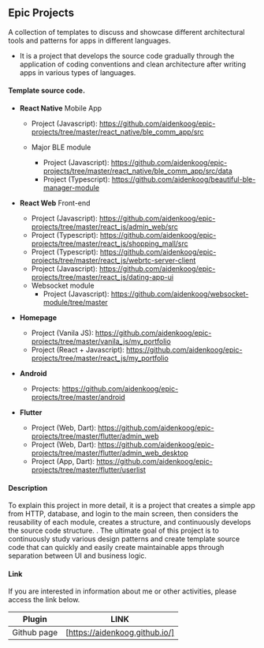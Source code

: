 ## Epic Projects

A collection of templates to discuss and showcase different architectural tools and patterns for apps in different languages.

- It is a project that develops the source code gradually through the application of coding conventions and clean architecture after writing apps in various types of languages.

#### Template source code.

- **React Native** Mobile App

  - Project (Javascript): https://github.com/aidenkoog/epic-projects/tree/master/react_native/ble_comm_app/src

  - Major BLE module

    - Project (Javascript): https://github.com/aidenkoog/epic-projects/tree/master/react_native/ble_comm_app/src/data
    - Project (Typescript): https://github.com/aidenkoog/beautiful-ble-manager-module

- **React Web** Front-end

  - Project (Javascript): https://github.com/aidenkoog/epic-projects/tree/master/react_js/admin_web/src
  - Project (Typescript): https://github.com/aidenkoog/epic-projects/tree/master/react_js/shopping_mall/src
  - Project (Typescript): https://github.com/aidenkoog/epic-projects/tree/master/react_js/webrtc-server-client
  - Project (Javascript): https://github.com/aidenkoog/epic-projects/tree/master/react_js/dating-app-ui
  - Websocket module
    - Project (Javascript): https://github.com/aidenkoog/websocket-module/tree/master

- **Homepage**

  - Project (Vanila JS): https://github.com/aidenkoog/epic-projects/tree/master/vanila_js/my_portfolio
  - Project (React + Javascript): https://github.com/aidenkoog/epic-projects/tree/master/react_js/my_portfolio

- **Android**

  - Projects: https://github.com/aidenkoog/epic-projects/tree/master/android

- **Flutter**

  - Project (Web, Dart): https://github.com/aidenkoog/epic-projects/tree/master/flutter/admin_web
  - Project (Web, Dart): https://github.com/aidenkoog/epic-projects/tree/master/flutter/admin_web_desktop
  - Project (App, Dart): https://github.com/aidenkoog/epic-projects/tree/master/flutter/userlist

#### Description

To explain this project in more detail, it is a project that creates a simple app from HTTP, database, and login to the main screen, then considers the reusability of each module, creates a structure, and continuously develops the source code structure. .
The ultimate goal of this project is to continuously study various design patterns and create template source code that can quickly and easily create maintainable apps through separation between UI and business logic.

#### Link

If you are interested in information about me or other activities, please access the link below.

| Plugin      | LINK                           |
| ----------- | ------------------------------ |
| Github page | [https://aidenkoog.github.io/] |
